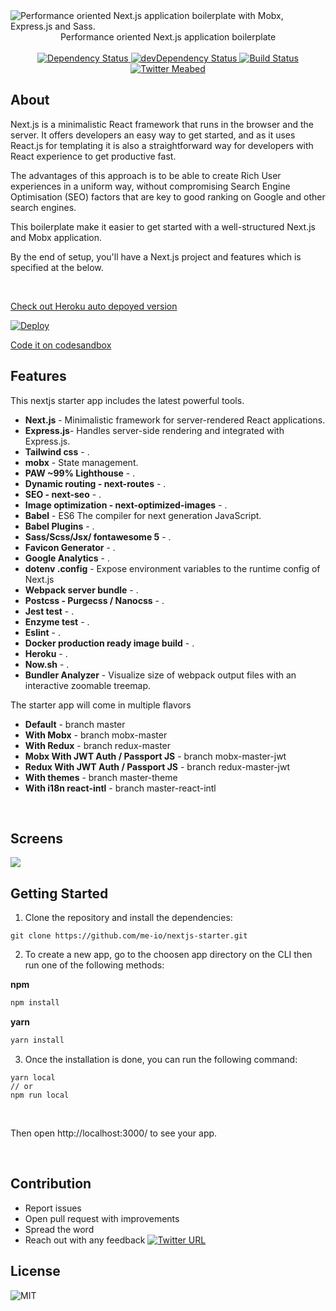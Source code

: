
<img src="https://github.com/me-io/nextjs-starter/blob/master/banner.jpg" alt="Performance oriented Next.js application boilerplate with Mobx, Express.js and Sass." align="center" />
<br/>
<div align="center" >Performance oriented Next.js application boilerplate</div>
<br/>

<div align="center">
  <!-- Dependency Status -->
  <a href="https://david-dm.org/me-io/nextjs-starter">
    <img src="https://david-dm.org/me-io/nextjs-starter.svg" alt="Dependency Status" />
  </a>
  <!-- devDependency Status -->
  <a href="https://david-dm.org/me-io/nextjs-starter?type=dev"> 
    <img src="https://david-dm.org/me-io/nextjs-starter/dev-status.svg" alt="devDependency Status" />
  </a>
  <!-- Build Status -->
  <a href="https://travis-ci.org/me-io/nextjs-starter">
    <img src="https://travis-ci.org/me-io/nextjs-starter.svg?branch=master" alt="Build Status" />
  </a>
    <a href="https://twitter.com/meabed">
      <img src="https://img.shields.io/twitter/url/https/twitter.com/meabed.svg?style=social&label=Follow%20%40meabed" alt="Twitter Meabed" />
    </a>
</div>

## About

Next.js is a minimalistic React framework that runs in the browser and the server. It offers developers an easy way to get started, and as it uses React.js for templating it is also a straightforward way for developers with React experience to get productive fast.

The advantages of this approach is to be able to create Rich User experiences in a uniform way, without compromising Search Engine Optimisation (SEO) factors that are key to good ranking on Google and other search engines. 

This boilerplate make it easier to get started with a well-structured Next.js and Mobx application.

By the end of setup, you'll have a Next.js project and features which is specified at the below.

<br/>

[Check out Heroku auto depoyed version](https://nextjs-starter-app.herokuapp.com/)

[![Deploy](https://www.herokucdn.com/deploy/button.svg)](https://heroku.com/deploy)

[Code it on codesandbox](https://codesandbox.io/s/github/me-io/nextjs-starter/tree/master/)

## Features

This nextjs starter app includes the latest powerful tools.

* **Next.js** - Minimalistic framework for server-rendered React applications.
* **Express.js**- Handles server-side rendering and integrated with Express.js.
* **Tailwind css** - .
* **mobx** - State management.
* **PAW ~99% Lighthouse** - .
* **Dynamic routing - next-routes** - .
* **SEO - next-seo** - .
* **Image optimization - next-optimized-images** - .
* **Babel** - ES6 The compiler for next generation JavaScript.
* **Babel Plugins** - . 
* **Sass/Scss/Jsx/ fontawesome 5** - .
* **Favicon Generator** - .
* **Google Analytics** - .
* **dotenv .config** - Expose environment variables to the runtime config of Next.js
* **Webpack server bundle** - .
* **Postcss - Purgecss / Nanocss** - .
* **Jest test** - .
* **Enzyme test** - .
* **Eslint** - .
* **Docker production ready image build** - .
* **Heroku** - .
* **Now.sh** - .
* **Bundler Analyzer** - Visualize size of webpack output files with an interactive zoomable treemap.

The starter app will come in multiple flavors
* **Default** - branch master
* **With Mobx** - branch mobx-master
* **With Redux** - branch redux-master
* **Mobx With JWT Auth / Passport JS** - branch mobx-master-jwt
* **Redux With JWT Auth / Passport JS** - branch redux-master-jwt
* **With themes** - branch master-theme
* **With i18n react-intl** - branch master-react-intl


<br/>

## Screens

<img src="https://i.ibb.co/Nxptv7v/WEBSTIE-TITLE-WEBSITE-COM.jpg" />

## Getting Started


1. Clone the repository and install the dependencies:

```
git clone https://github.com/me-io/nextjs-starter.git
```


2. To create a new app, go to the choosen app directory on the CLI then run one of the following methods:

**npm**

```sh
npm install
```
**yarn**

```sh
yarn install
```

3. Once the installation is done, you can run the following command:

 ```
 yarn local
 // or
 npm run local
 ```
 <br/>

Then open http://localhost:3000/ to see your app.

<br/>

## Contribution

- Report issues
- Open pull request with improvements
- Spread the word
- Reach out with any feedback [![Twitter URL](https://img.shields.io/twitter/url/https/twitter.com/meabed.svg?style=social&label=Follow%20%40meabed)](https://twitter.com/meabed)

## License

<img src="https://img.shields.io/badge/license-GNU-brightgreen.svg?style=flat-square" alt="MIT">
